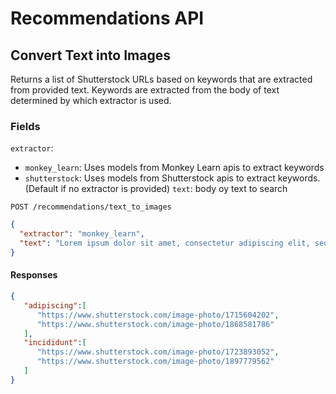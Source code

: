 # Recommendations API

Convert Text into Images
---------
Returns a list of Shutterstock URLs based on keywords that are extracted from provided text. Keywords are extracted
from the body of text determined by which extractor is used.

### Fields
`extractor`:
* `monkey_learn`: Uses models from Monkey Learn apis to extract keywords
* `shutterstock`: Uses models from Shutterstock apis to extract keywords. (Default if no extractor is provided)
`text`: body oy text to search

`POST /recommendations/text_to_images`

```json
{
  "extractor": "monkey_learn",
  "text": "Lorem ipsum dolor sit amet, consectetur adipiscing elit, sed do eiusmod tempor incididunt ut labor in"
}
```

#### Responses
```json
{
   "adipiscing":[
      "https://www.shutterstock.com/image-photo/1715604202",
      "https://www.shutterstock.com/image-photo/1868581786"
   ],
   "incididunt":[
      "https://www.shutterstock.com/image-photo/1723893052",
      "https://www.shutterstock.com/image-photo/1897779562"
   ]
}
```
